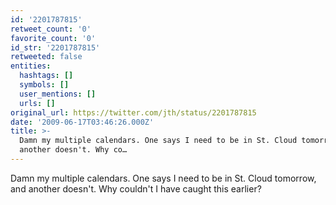 ```yaml
---
id: '2201787815'
retweet_count: '0'
favorite_count: '0'
id_str: '2201787815'
retweeted: false
entities:
  hashtags: []
  symbols: []
  user_mentions: []
  urls: []
original_url: https://twitter.com/jth/status/2201787815
date: '2009-06-17T03:46:26.000Z'
title: >-
  Damn my multiple calendars. One says I need to be in St. Cloud tomorrow, and
  another doesn't. Why co…
---
```


Damn my multiple calendars. One says I need to be in St. Cloud tomorrow, and another doesn't. Why couldn't I have caught this earlier?